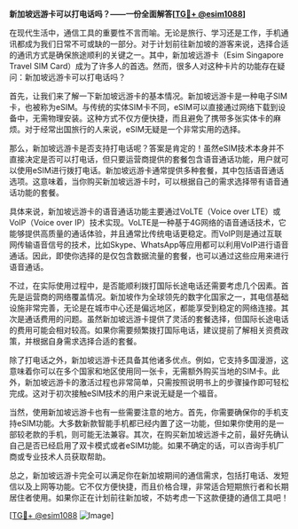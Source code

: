 **新加坡远游卡可以打电话吗？——一份全面解答[[TG💪+ @esim1088](https://t.me/s/esim1088)]**

在现代生活中，通信工具的重要性不言而喻。无论是旅行、学习还是工作，手机通讯都成为我们日常不可或缺的一部分。对于计划前往新加坡的游客来说，选择合适的通讯方式是确保旅途顺利的关键之一。其中，新加坡远游卡（Esim Singapore Travel SIM Card）成为了许多人的首选。然而，很多人对这种卡片的功能存在疑问：新加坡远游卡可以打电话吗？

首先，让我们来了解一下新加坡远游卡的基本情况。新加坡远游卡是一种电子SIM卡，也被称为eSIM。与传统的实体SIM卡不同，eSIM可以直接通过网络下载到设备中，无需物理安装。这种方式不仅方便快捷，而且避免了携带多张实体卡的麻烦。对于经常出国旅行的人来说，eSIM无疑是一个非常实用的选择。

那么，新加坡远游卡是否支持打电话呢？答案是肯定的！虽然eSIM技术本身并不直接决定是否可以打电话，但只要运营商提供的套餐包含语音通话功能，用户就可以使用eSIM进行拨打电话。新加坡远游卡通常提供多种套餐，其中包括语音通话选项。这意味着，当你购买新加坡远游卡时，可以根据自己的需求选择带有语音通话功能的套餐。

具体来说，新加坡远游卡的语音通话功能主要通过VoLTE（Voice over LTE）或VoIP（Voice over IP）技术实现。VoLTE是一种基于4G网络的语音通话技术，它能够提供高质量的通话体验，并且通常比传统电话更稳定。而VoIP则是通过互联网传输语音信号的技术，比如Skype、WhatsApp等应用都可以利用VoIP进行语音通话。因此，即使你选择的是仅包含数据流量的套餐，也可以通过这些应用来进行语音通话。

不过，在实际使用过程中，是否能顺利拨打国际长途电话还需要考虑几个因素。首先是运营商的网络覆盖情况。新加坡作为全球领先的数字化国家之一，其电信基础设施非常完善，无论是在城市中心还是偏远地区，都能享受到稳定的网络连接。其次是通话费用的问题。虽然新加坡远游卡提供了灵活的套餐选择，但国际长途电话的费用可能会相对较高。如果你需要频繁拨打国际电话，建议提前了解相关资费政策，并根据自身需求选择合适的套餐。

除了打电话之外，新加坡远游卡还具备其他诸多优点。例如，它支持多国漫游，这意味着你可以在多个国家和地区使用同一张卡，无需额外购买当地的SIM卡。此外，新加坡远游卡的激活过程也非常简单，只需按照说明书上的步骤操作即可轻松完成。这对于初次接触eSIM技术的用户来说无疑是一个福音。

当然，使用新加坡远游卡也有一些需要注意的地方。首先，你需要确保你的手机支持eSIM功能。大多数新款智能手机都已经内置了这一功能，但如果你使用的是一部较老款的手机，则可能无法兼容。其次，在购买新加坡远游卡之前，最好先确认自己是否已经启用了双卡模式或者eSIM功能。如果不确定的话，可以咨询手机厂商或专业技术人员获取帮助。

总之，新加坡远游卡完全可以满足你在新加坡期间的通信需求，包括打电话、发短信以及上网等功能。它不仅方便快捷，而且价格合理，非常适合短期旅行者和长期居住者使用。如果你正在计划前往新加坡，不妨考虑一下这款便捷的通信工具吧！

[[TG💪+ @esim1088](https://t.me/s/esim1088) ![Image](https://i.postimg.cc/4NQfJmqS/Snipaste-2025-05-13-00-14-12.png)]